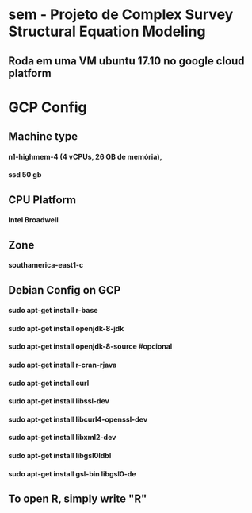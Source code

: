 # sem - Projeto de Complex Survey Structural Equation Modeling 
## Roda em uma VM ubuntu 17.10 no google cloud platform

# GCP Config 

## Machine type 
#### n1-highmem-4 (4 vCPUs, 26 GB de memória),
#### ssd 50 gb
## CPU Platform
#### Intel Broadwell
## Zone
#### southamerica-east1-c
## Debian Config on GCP
#### sudo apt-get install r-base
#### sudo apt-get install openjdk-8-jdk
#### sudo apt-get install openjdk-8-source #opcional
#### sudo apt-get install r-cran-rjava
#### sudo apt-get install curl
#### sudo apt-get install libssl-dev
#### sudo apt-get install libcurl4-openssl-dev
#### sudo apt-get install libxml2-dev
#### sudo apt-get install libgsl0ldbl
#### sudo apt-get install gsl-bin libgsl0-de
## To open R, simply write "R"